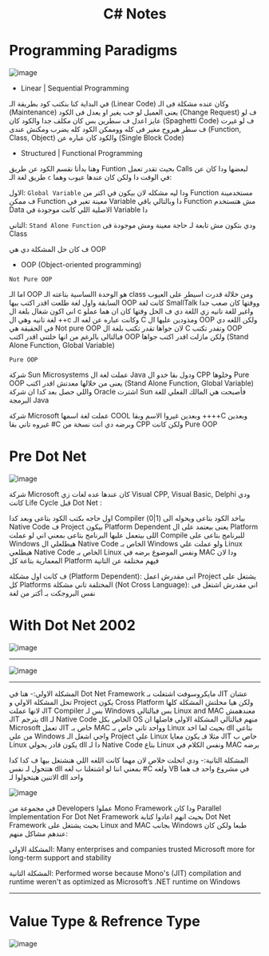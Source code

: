 <h1 align="center">C# Notes</h1>

# Programming Paradigms

![image](https://github.com/user-attachments/assets/91721d3e-7426-41e1-b60d-ec77c5f8370c)

- Linear | Sequential Programming

في البداية كنا بنكتب كود بطريقة الـ (Linear Code) وكان عنده مشكلة فى الـ (Maintenance) يعنى العميل لو حب يغير او يعدل فى الكود (Change Request) ف لو عايز اعدل ف سطرين بس كان مكلف جدا والكود كان (Spaghetti Code) ف لو غيرت ف سطر هيروح مغير فى كله ووممكن الكود كله يضرب ومكنش عندى (Function, Class, Object) والكود كان عباره عن (Single Block Code)

- Structured | Functional Programming

وهنا بدأنا نقسم الكود عن طريق Funtion بحيث تقدر تعمل Calls لبعضها ودا كان عن طريق لغة الـ `c` في الوقت دا ولكن كان عندها عيوب وهما: 

الاول: `Global Variable` ودا ليه مشكله لان بيكون في اكتر من Function مستخدمينة ف ممكن Function معينة تغير في Variable دا وبالتالي باقي Function مش هتستخدم Data الاصلية اللي كانت موجودة في Variable دا  

التاني: `Stand Alone Function` ودي بتكون مش تابعة لـ حاجة معينة ومش موجودة فى Class 

ف كان حل المشكلة دي هي OOP

- OOP (Object-oriented programming)

`Not Pure OOP`

اما الـ OOP هو الوحدة االساسية بتاعته الـ class ومن خلالة قدرت اسيطر على العيوب السابقة واول لغة طلعت اقدر اكتب بيها OOP كانت لغة SmallTalk ووقتها كان صعب جدا انى اكون شغال بلغة ال c واغير للغة تانيه زي اللغة دي ف الحل وقتها كان ان هما عملو لغة تانيه وهي ال ++c 
وكانت عباره عن لغه الـ C ومذودين عليها ال OOP ولكن اللغه دي في الحقيقة هي Not pure OOP لان جواها تقدر تكتب بلغة ال C وتقدر تكتب OOP فبالتالى بالرغم من انها خلتني اقدر اكتب OOP ولكن مازلت اقدر اكتب جواها (Stand Alone Function, Global Variable)

`Pure OOP`

شركة Sun Microsystems عملت لغة ال Java ودول بقا خدو ال CPP وخلوها Pure OOP يعنى من خلالها معدتش اقدر اكتب (Stand Alone Function, Global Variable) واللي حصل بعد كدا ان شركة Oracle اشترت Sun فأصبحت هي المالك الفعلي للغة البرمجة Java

شركة Microsoft عملت لغة اسمها COOL وبعدين غيروا الاسم وبقا ++++C وبعدين غيروه تاني بقا #C وبرضه دي انت نسخة من CPP ولكن كانت Pure OOP

# Pre Dot Net

![image](https://github.com/user-attachments/assets/b1bfb05e-10c3-480b-8d42-2896175d7595)


شركة Microsoft كان عندها عده لغات زي Visual CPP, Visual Basic, Delphi 
ودي كانت Life Cycle قبل Dot Net :

اول حاجه بكتب الكود بتاعى وبعد كدا Compiler بياخد الكود بتاعى ويحوله الى (1|0) Native Code ف Project بيكون Platform Dependent يعنى بيعتمد على ال Platform اللى بيتعمل عليها البرنامج بتاعى بمعني اني لو عملت Compile للبرنامج بتاعى على Windows
هيطلعلي ال Native Code الخاص بـ Windows ولو عملت علي Linux هيطلعي Native Code الخاص بـ Linux ونفس الموضوع برضه في MAC ودا لان المعمارية بتاعة كل Platform فيهم مختلفة عن التانية

ف كانت اول مشكلة (Platform Dependent): انى مقدرش اعمل Project يشتغل على كل Platforms المختلفة
تاني مشكلة (Not Cross Language):  اني مقدرش اشتغل فى نفس البروجكت بـ أكتر من لغة

# With Dot Net 2002

![image](https://github.com/user-attachments/assets/17916f4c-f4cb-471f-a11a-ee197c853a6a)
_________________________________________________________________________________________
![image](https://github.com/user-attachments/assets/9372b2dc-8547-4d7b-9339-2a7d11570b9f)
_________________________________________________________________________________________

المشكلة الاولي:-
هنا في Dot Net Framework مايكروسوفت اشتغلت بـ JIT عشان تحل المشكلة الاولي و Project يكون Cross Platform ولكن هيا محلتش المشكلة كلها لانها عملت JIT Compiler بس لـ Windows بس فبالتالي Linux and MAC معندهمش JIT يترجم dll لـ Native Code الخاص بكل OS منهم فبالتالي المشكلة الاولي فاضلها ان Microsoft تعمل JIT خاص بـ MAC وواحد تاني خاص بـ Linux بحيث لما اخد dll بتاعي من علي Windows واجي اشغل الـ Project علي Linux مثلا فـ يكون معايا JIT خاص ب Linux يكون قادر يحولي dll دا لـ Native Code بتاع Linux ونفس الكلام في MAC برضه

المشكلة التانية:-
ودي اتحلت خلاص لان مهما كانت اللغه اللي هنشتغل بيها ف كدا كدا هتتحول لـ نفس dll بمعني اننا لو اشتغلنا ب لغه #C ولغه VB في مشروع واحد ف هما الاتنين هيتحولوا لـ dll واحد


![image](https://github.com/user-attachments/assets/46b0753b-731d-45b1-adce-abf673859e0d)

في مجموعة من Developers عملوا Mono Framework ودا كان Parallel Implementation For Dot Net Framework بحيث انهم اعادوا كتابة Dot Net Framework بحيث يشتغل على Linux and MAC بجانب Windows طبعا ولكن كان عندهم مشاكل منهم:

المشكلة الاولي: Many enterprises and companies trusted Microsoft more for long-term support and stability

المشكلة التانية: Performed worse because Mono's (JIT) compilation and runtime weren't as optimized as Microsoft’s .NET runtime on Windows
_______________________________________________________________________________________

# Value Type & Refrence Type

![image](https://github.com/user-attachments/assets/734bee6e-ba99-487a-ae36-d80d6a9709cb)





















